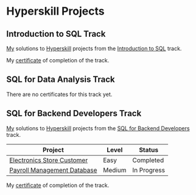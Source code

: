 # Hyperskill Projects

## Introduction to SQL Track

[My](https://hyperskill.org/profile/7889902) solutions to [Hyperskill](https://hyperskill.org) projects from the [Introduction to SQL](https://hyperskill.org/tracks/31) track.

My [certificate](https://hyperskill.org/certificates/8b5bf582-617d-495c-87cd-8b69eb367f34.pdf) of completion of the track.

## SQL for Data Analysis Track

There are no certificates for this track yet.

## SQL for Backend Developers Track

[My](https://hyperskill.org/profile/7889902) solutions to [Hyperskill](https://hyperskill.org) projects from the [SQL for Backend Developers](https://hyperskill.org/tracks/40) track.

| Project                                                         | Level  | Status      |
| --------------------------------------------------------------- | ------ | ----------- |
| [Electronics Store Customer](./01_electronics_store_customer)   | Easy   | Completed   |
| [Payroll Management Database](./02_payroll_management_database) | Medium | In Progress |

My [certificate](TODO:) of completion of the track.
